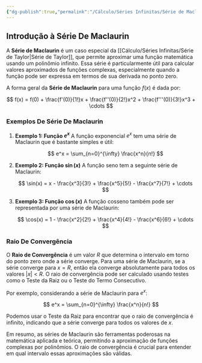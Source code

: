 ```yaml
---
{"dg-publish":true,"permalink":"/Cálculo/Séries Infinitas/Série de Maclaurin/","dgPassFrontmatter":true,"created":"2025-04-07T08:45:29.005-03:00"}
---
```



## Introdução à Série De Maclaurin

A **Série de Maclaurin** é um caso especial da [[Cálculo/Séries Infinitas/Série de Taylor\|Série de Taylor]], que permite aproximar uma função matemática usando um polinômio infinito. Essa série é particularmente útil para calcular valores aproximados de funções complexas, especialmente quando a função pode ser expressa em termos de sua derivada no ponto zero.

A forma geral da **Série de Maclaurin** para uma função $f(x)$ é dada por:

$$
f(x) = f(0) + \frac{f'(0)}{1!}x + \frac{f''(0)}{2!}x^2 + \frac{f'''(0)}{3!}x^3 + \cdots
$$

### Exemplos De Série De Maclaurin

1. **Exemplo 1: Função $e^x$**
   A função exponencial $e^x$ tem uma série de Maclaurin que é bastante simples e útil:

   $$
   e^x = \sum_{n=0}^{\infty} \frac{x^n}{n!}
   $$

2. **Exemplo 2: Função $\sin(x)$**
   A função seno tem a seguinte série de Maclaurin:

   $$
   \sin(x) = x - \frac{x^3}{3!} + \frac{x^5}{5!} - \frac{x^7}{7!} + \cdots
   $$

3. **Exemplo 3: Função $\cos(x)$**
   A função cosseno também pode ser representada por uma série de Maclaurin:

   $$
   \cos(x) = 1 - \frac{x^2}{2!} + \frac{x^4}{4!} - \frac{x^6}{6!} + \cdots
   $$

### Raio De Convergência

O **Raio de Convergência** é um valor $R$ que determina o intervalo em torno do ponto zero onde a série converge. Para uma série de Maclaurin, se a série converge para $x = R$, então ela converge absolutamente para todos os valores $|x| < R$. O raio de convergência pode ser calculado usando testes como o Teste da Raiz ou o Teste do Termo Consecutivo.

Por exemplo, considerando a série de Maclaurin para $e^x$:

$$
e^x = \sum_{n=0}^{\infty} \frac{x^n}{n!}
$$

Podemos usar o Teste da Raiz para encontrar que o raio de convergência é infinito, indicando que a série converge para todos os valores de $x$.

Em resumo, as séries de Maclaurin são ferramentas poderosas na matemática aplicada e teórica, permitindo a aproximação de funções complexas por polinômios. O raio de convergência é crucial para entender em qual intervalo essas aproximações são válidas.
